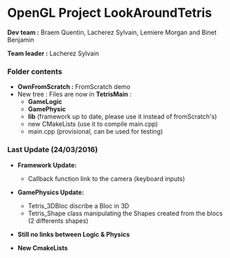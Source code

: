 # OpenGL Project LookAroundTetris



**Dev team :** Braem Quentin, Lacherez Sylvain, Lemiere Morgan and Binet Benjamin

**Team leader :** Lacherez Sylvain

### Folder contents
* **OwnFromScratch :** FromScratch demo
* New tree : Files are now in **TetrisMain** :
    * **GameLogic** 
    * **GamePhysic**
    * **lib** (framework up to date, please use it instead of fromScratch's)
    * new CMakeLists (use it to compile main.cpp)
    * main.cpp (provisional, can be used for testing)
    
### Last Update (24/03/2016)
* **Framework Update:**
  * Callback function link to the camera (keyboard inputs)
* **GamePhysics Update:**
  * Tetris_3DBloc discribe a Bloc in 3D 
  * Tetris_Shape class manipulating the Shapes created from the blocs (2 differents shapes)
  
* **Still no links between Logic & Physics**  
* **New CmakeLists**
